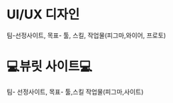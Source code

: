 ## <h1>UI/UX 디자인</h1>
팀-선정사이트, 목표- 툴, 스킬, 작업물(피그마,와이어, 프로토)

<h1>💻뷰릿 사이트💻</h1>
팀- 선정사이트, 목표- 툴,스킬 작업물(피그마,사이트)
